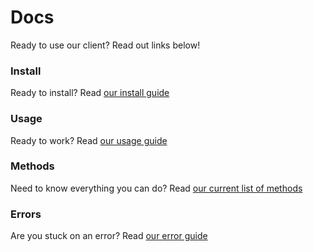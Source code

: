 # Docs
Ready to use our client? Read out links below!

### Install
Ready to install? Read [our install guide](Install.md)

### Usage
Ready to work? Read [our usage guide](Usage.md)

### Methods
Need to know everything you can do? Read [our current list of methods](Methods.md)

### Errors
Are you stuck on an error? Read [our error guide](Error.md)
